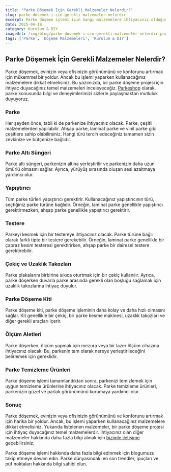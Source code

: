 ```yaml
---
title: "Parke Döşemek İçin Gerekli Malzemeler Nelerdir?"
slug: parke-dosemek-i-cin-gerekli-malzemeler-nelerdir
excerpt: Parke döşeme işlemi için hangi malzemelere ihtiyacınız olduğunu bu blog yazısında detaylıca bulabilirsiniz.
date: 2025-04-18
category: Kurulum & DIY
imageUrl: /img/blog/parke-dosemek-i-cin-gerekli-malzemeler-nelerdir.png
tags: ['Parke', 'Döşeme Malzemeleri', 'Kurulum & DIY']
---
```


<h2>Parke Döşemek İçin Gerekli Malzemeler Nelerdir?</h2>
<p>Parke döşemek, evinizin veya ofisinizin görünümünü ve konforunu artırmak için mükemmel bir yoldur. Ancak bu işlemi yaparken kullanacağınız malzemelere dikkat etmelisiniz. Bu yazımızda, bir parke döşeme projesi için ihtiyaç duyacağınız temel malzemeleri inceleyeceğiz. <a href="https://parkeshop.com">Parkeshop</a> olarak, parke konusunda bilgi ve deneyimlerimizi sizlerle paylaşmaktan mutluluk duyuyoruz.</p>

<h3>Parke</h3>
<p>Her şeyden önce, tabii ki de parkenize ihtiyacınız olacak. Parke, çeşitli malzemelerden yapılabilir. Ahşap parke, laminat parke ve vinil parke gibi çeşitlere sahip olabilirsiniz. Hangi türü tercih edeceğiniz tamamen sizin zevkinize ve bütçenize bağlıdır.</p>

<h3>Parke Altı Süngeri</h3>
<p>Parke altı süngeri, parkenizin altına yerleştirilir ve parkenizin daha uzun ömürlü olmasını sağlar. Ayrıca, yürüyüş sırasında oluşan sesi azaltmaya yardımcı olur.</p>

<h3>Yapıştırıcı</h3>
<p>Tüm parke türleri yapıştırıcı gerektirir. Kullanacağınız yapıştırıcının türü, seçtiğiniz parke türüne bağlıdır. Örneğin, laminat parke genellikle yapıştırıcı gerektirmezken, ahşap parke genellikle yapıştırıcı gerektirir.</p>

<h3>Testere</h3>
<p>Parkeyi kesmek için bir testereye ihtiyacınız olacak. Parke türüne bağlı olarak farklı tipte bir testere gerekebilir. Örneğin, laminat parke genellikle bir çapraz kesim testeresi gerektirirken, ahşap parke bir dairesel testere gerektirebilir.</p>

<h3>Çekiç ve Uzaklık Takozları</h3>
<p>Parke plakalarını birbirine sıkıca oturtmak için bir çekiç kullanılır. Ayrıca, parke döşerken duvarla parke arasında gerekli olan boşluğu sağlamak için uzaklık takozlarına ihtiyaç duyulur.</p>

<h3>Parke Döşeme Kiti</h3>
<p>Parke döşeme kiti, parke döşeme işleminin daha kolay ve daha hızlı olmasını sağlar. Kit genellikle bir çekiç, bir parke kesme makinesi, uzaklık takozları ve diğer gerekli araçları içerir.</p>

<h3>Ölçüm Aletleri</h3>
<p>Parke döşerken, ölçüm yapmak için mezura veya bir lazer ölçüm cihazına ihtiyacınız olacak. Bu, parkenin tam olarak nereye yerleştirileceğini belirlemek için gereklidir.</p>

<h3>Parke Temizleme Ürünleri</h3>
<p>Parke döşeme işlemi tamamlandıktan sonra, parkenizi temizlemek için uygun temizleme ürünlerine ihtiyacınız olacak. Parke temizleme ürünleri, parkenizin güzel ve parlak görünümünü korumaya yardımcı olur.</p>

<h3>Sonuç</h3>
<p>Parke döşemek, evinizin veya ofisinizin görünümünü ve konforunu artırmak için harika bir yoldur. Ancak, bu işlemi yaparken kullanacağınız malzemelere dikkat etmelisiniz. Yukarıda listelenen malzemeler, bir parke döşeme projesi için ihtiyaç duyacağınız temel malzemelerdir. İhtiyacınız olan diğer malzemeler hakkında daha fazla bilgi almak için <a href="https://parkeshop.com/contact">bizimle iletişime</a> geçebilirsiniz.</p>

<p>Parke döşeme işlemi hakkında daha fazla bilgi edinmek için blogumuzu takip etmeye devam edin. Parke dünyasındaki en son trendler, ipuçları ve püf noktaları hakkında bilgi sahibi olun.</p>